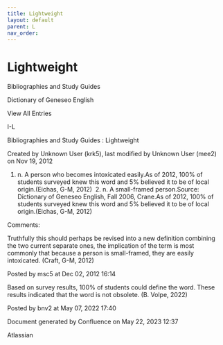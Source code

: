 ```yaml
---
title: Lightweight
layout: default
parent: L
nav_order:
---
```


# Lightweight

Bibliographies and Study Guides

Dictionary of Geneseo English

View All Entries

I-L

Bibliographies and Study Guides : Lightweight

Created by  Unknown User (krk5), last modified by  Unknown User (mee2) on Nov 19, 2012

1. n. A person who becomes intoxicated easily.As of 2012, 100% of students surveyed knew this word and 5% believed it to be of local origin.(Eichas, G-M, 2012)  2. n. A small-framed person.Source: Dictionary of Geneseo English, Fall 2006, Crane.As of 2012, 100% of students surveyed knew this word and 5% believed it to be of local origin.(Eichas, G-M, 2012) 

Comments:

Truthfully this should perhaps be revised into a new definition combining the two current separate ones, the implication of the term is most commonly that because a person is small-framed, they are easily intoxicated. (Craft, G-M, 2012)

Posted by msc5 at Dec 02, 2012 16:14

Based on survey results, 100% of students could define the word. These results indicated that the word is not obsolete. (B. Volpe, 2022)

Posted by bnv2 at May 07, 2022 17:40

Document generated by Confluence on May 22, 2023 12:37

Atlassian
